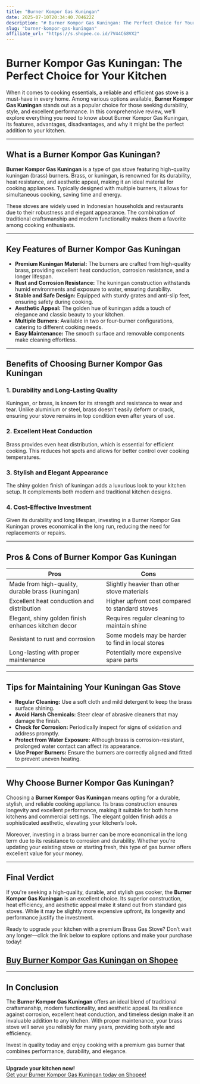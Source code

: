 ```yaml
---
title: "Burner Kompor Gas Kuningan"
date: 2025-07-10T20:34:40.704622Z
description: "# Burner Kompor Gas Kuningan: The Perfect Choice for Your Kitchen..."
slug: "burner-kompor-gas-kuningan"
affiliate_url: "https://s.shopee.co.id/7V44C68VX2"
---
```

# Burner Kompor Gas Kuningan: The Perfect Choice for Your Kitchen

When it comes to cooking essentials, a reliable and efficient gas stove is a must-have in every home. Among various options available, **Burner Kompor Gas Kuningan** stands out as a popular choice for those seeking durability, style, and excellent performance. In this comprehensive review, we'll explore everything you need to know about Burner Kompor Gas Kuningan, its features, advantages, disadvantages, and why it might be the perfect addition to your kitchen.

---

## What is a Burner Kompor Gas Kuningan?

**Burner Kompor Gas Kuningan** is a type of gas stove featuring high-quality kuningan (brass) burners. Brass, or kuningan, is renowned for its durability, heat resistance, and aesthetic appeal, making it an ideal material for cooking appliances. Typically designed with multiple burners, it allows for simultaneous cooking, saving time and energy.

These stoves are widely used in Indonesian households and restaurants due to their robustness and elegant appearance. The combination of traditional craftsmanship and modern functionality makes them a favorite among cooking enthusiasts.

---

## Key Features of Burner Kompor Gas Kuningan

- **Premium Kuningan Material:** The burners are crafted from high-quality brass, providing excellent heat conduction, corrosion resistance, and a longer lifespan.
- **Rust and Corrosion Resistance:** The kuningan construction withstands humid environments and exposure to water, ensuring durability.
- **Stable and Safe Design:** Equipped with sturdy grates and anti-slip feet, ensuring safety during cooking.
- **Aesthetic Appeal:** The golden hue of kuningan adds a touch of elegance and classic beauty to your kitchen.
- **Multiple Burners:** Available in two or four-burner configurations, catering to different cooking needs.
- **Easy Maintenance:** The smooth surface and removable components make cleaning effortless.

---

## Benefits of Choosing Burner Kompor Gas Kuningan

### 1. Durability and Long-Lasting Quality

Kuningan, or brass, is known for its strength and resistance to wear and tear. Unlike aluminium or steel, brass doesn't easily deform or crack, ensuring your stove remains in top condition even after years of use.

### 2. Excellent Heat Conduction

Brass provides even heat distribution, which is essential for efficient cooking. This reduces hot spots and allows for better control over cooking temperatures.

### 3. Stylish and Elegant Appearance

The shiny golden finish of kuningan adds a luxurious look to your kitchen setup. It complements both modern and traditional kitchen designs.

### 4. Cost-Effective Investment

Given its durability and long lifespan, investing in a Burner Kompor Gas Kuningan proves economical in the long run, reducing the need for replacements or repairs.

---

## Pros & Cons of Burner Kompor Gas Kuningan

| Pros                                              | Cons                                                |
|---------------------------------------------------|-----------------------------------------------------|
| Made from high-quality, durable brass (kuningan) | Slightly heavier than other stove materials       |
| Excellent heat conduction and distribution       | Higher upfront cost compared to standard stoves  |
| Elegant, shiny golden finish enhances kitchen decor | Requires regular cleaning to maintain shine     |
| Resistant to rust and corrosion                  | Some models may be harder to find in local stores|
| Long-lasting with proper maintenance             | Potentially more expensive spare parts          |

---

## Tips for Maintaining Your Kuningan Gas Stove

- **Regular Cleaning:** Use a soft cloth and mild detergent to keep the brass surface shining.
- **Avoid Harsh Chemicals:** Steer clear of abrasive cleaners that may damage the finish.
- **Check for Corrosion:** Periodically inspect for signs of oxidation and address promptly.
- **Protect from Water Exposure:** Although brass is corrosion-resistant, prolonged water contact can affect its appearance.
- **Use Proper Burners:** Ensure the burners are correctly aligned and fitted to prevent uneven heating.

---

## Why Choose Burner Kompor Gas Kuningan?

Choosing a **Burner Kompor Gas Kuningan** means opting for a durable, stylish, and reliable cooking appliance. Its brass construction ensures longevity and excellent performance, making it suitable for both home kitchens and commercial settings. The elegant golden finish adds a sophisticated aesthetic, elevating your kitchen’s look.

Moreover, investing in a brass burner can be more economical in the long term due to its resistance to corrosion and durability. Whether you're updating your existing stove or starting fresh, this type of gas burner offers excellent value for your money.

---

## Final Verdict

If you're seeking a high-quality, durable, and stylish gas cooker, the **Burner Kompor Gas Kuningan** is an excellent choice. Its superior construction, heat efficiency, and aesthetic appeal make it stand out from standard gas stoves. While it may be slightly more expensive upfront, its longevity and performance justify the investment.

Ready to upgrade your kitchen with a premium Brass Gas Stove? Don’t wait any longer—click the link below to explore options and make your purchase today!

## [Buy Burner Kompor Gas Kuningan on Shopee](https://s.shopee.co.id/7V44C68VX2)

---

## In Conclusion

The **Burner Kompor Gas Kuningan** offers an ideal blend of traditional craftsmanship, modern functionality, and aesthetic appeal. Its resilience against corrosion, excellent heat conduction, and timeless design make it an invaluable addition to any kitchen. With proper maintenance, your brass stove will serve you reliably for many years, providing both style and efficiency.

Invest in quality today and enjoy cooking with a premium gas burner that combines performance, durability, and elegance.

---

**Upgrade your kitchen now!**  
[Get your Burner Kompor Gas Kuningan today on Shopee!](https://s.shopee.co.id/7V44C68VX2)